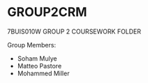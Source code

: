 # GROUP2CRM
7BUIS010W GROUP 2 COURSEWORK FOLDER

Group Members:
  - Soham Mulye
  - Matteo Pastore
  - Mohammed Miller

